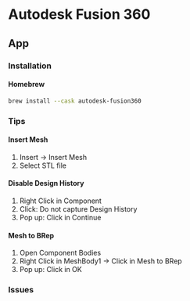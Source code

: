 # Autodesk Fusion 360

<!--
https://app.pluralsight.com/paths/skill/fusion-360-core-skills

https://linkedin.com/learning/fusion-360-essential-training-2/use-fusion-360-to-turn-your-ideas-into-designs
https://linkedin.com/learning/learning-fusion-360-3/getting-started-with-fusion-360
https://linkedin.com/learning/fusion-360-tips-tricks-and-techniques/welcome
https://linkedin.com/learning/introduction-to-geometric-dimensioning-and-tolerancing/faster-cheaper-better-parts
-->

## App

### Installation

#### Homebrew

```sh
brew install --cask autodesk-fusion360
```

### Tips

#### Insert Mesh

1. Insert -> Insert Mesh
2. Select STL file

#### Disable Design History

1. Right Click in Component
2. Click: Do not capture Design History
3. Pop up: Click in Continue

#### Mesh to BRep

1. Open Component Bodies
2. Right Click in MeshBody1 -> Click in Mesh to BRep
3. Pop up: Click in OK

### Issues

<!-- ####

```log
Warning: The selected DXF file does not contain units information. The design's units will be used. You can change this with the Units dropdown.
```

TODO -->

<!-- ####

```log
Error: The selected DXF file contains some unsupported geometry, such as 3D objects. Insert DXF has only inserted layers containing supported 2D geometry. To import a DXF with 3D geometry, use Upload in the Data Panel.

The selected DXF file does not contain units information. The design's units will be used. You can change this with the Units dropdown.
```

TODO -->
